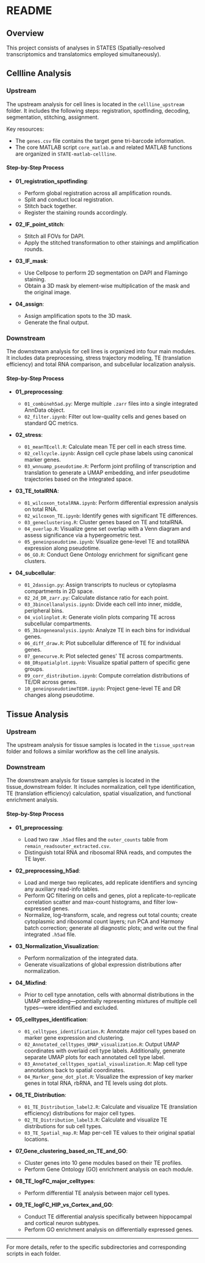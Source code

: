 # README

## Overview
This project consists of analyses in STATES (Spatially-resolved transcriptomics and translatomics employed simultaneously).

## Cellline Analysis

### Upstream
The upstream analysis for cell lines is located in the `cellline_upstream` folder. It includes the following steps: registration, spotfinding, decoding, segmentation, stitching, assignment.

Key resources:
- The `genes.csv` file contains the target gene tri-barcode information.
- The core MATLAB script `core_matlab.m` and related MATLAB functions are organized in `STATE-matlab-cellline`.

#### Step-by-Step Process
- **01_registration_spotfinding**:
  - Perform global registration across all amplification rounds.
  - Split and conduct local registration.
  - Stitch back together.
  - Register the staining rounds accordingly.

- **02_IF_point_stitch**:
  - Stitch all FOVs for DAPI.
  - Apply the stitched transformation to other stainings and amplification rounds.

- **03_IF_mask**:
  - Use Cellpose to perform 2D segmentation on DAPI and Flamingo staining.
  - Obtain a 3D mask by element-wise multiplication of the mask and the original image.

- **04_assign**:
  - Assign amplification spots to the 3D mask.
  - Generate the final output.

### Downstream 
The downstream analysis for cell lines is organized into four main modules. It includes data preprocessing, stress trajectory modeling, TE (translation efficiency) and total RNA comparison, and subcellular localization analysis.

#### Step-by-Step Process  
- **01_preprocessing**:  
  - `01_combineh5ad.py`: Merge multiple `.zarr` files into a single integrated AnnData object.  
  - `02_filter.ipynb`: Filter out low-quality cells and genes based on standard QC metrics.

- **02_stress**:  
  - `01_meanTEcell.R`: Calculate mean TE per cell in each stress time.  
  - `02_cellcycle.ipynb`: Assign cell cycle phase labels using canonical marker genes.  
  - `03_wnnuamp_pseudotime.R`: Perform joint profiling of transcription and translation to generate a UMAP embedding, and infer pseudotime trajectories based on the integrated space.

- **03_TE_totalRNA**:  
  - `01_wilcoxon_totalRNA.ipynb`: Perform differential expression analysis on total RNA.  
  - `02_wilcoxon_TE.ipynb`: Identify genes with significant TE differences.  
  - `03_geneclustering.R`: Cluster genes based on TE and totalRNA.  
  - `04_overlap.R`: Visualize gene set overlap with a Venn diagram and assess significance via a hypergeometric test.  
  - `05_geneinpseudotime.ipynb`: Visualize gene-level TE and totalRNA expression along pseudotime.  
  - `06_GO.R`: Conduct Gene Ontology enrichment for significant gene clusters.

- **04_subcellular**:  
  - `01_2dassign.py`: Assign transcripts to nucleus or cytoplasma compartments in 2D space.  
  - `02_2d_DR_zarr.py`: Calculate distance ratio for each point.  
  - `03_3bincellanalysis.ipynb`: Divide each cell into inner, middle, peripheral bins.  
  - `04_violinplot.R`: Generate violin plots comparing TE across subcellular compartments.  
  - `05_3bingeneanalysis.ipynb`: Analyze TE in each bins for individual genes.  
  - `06_diff_draw.R`: Plot subcellular difference of TE for individual genes.  
  - `07_genecurve.R`: Plot selected genes' TE across compartments.  
  - `08_DRspatialplot.ipynb`: Visualize spatial pattern of specific gene groups.  
  - `09_corr_distribution.ipynb`: Compute correlation distributions of TE/DR across genes.  
  - `10_geneinpseudotimeTEDR.ipynb`: Project gene-level TE and DR changes along pseudotime.

## Tissue Analysis

### Upstream
The upstream analysis for tissue samples is located in the `tissue_upstream` folder and follows a similar workflow as the cell line analysis.

### Downstream
The downstream analysis for tissue samples is located in the tissue_downstream folder. It includes normalization, cell type identification, TE (translation efficiency) calculation, spatial visualization, and functional enrichment analysis.

#### Step-by-Step Process
- **01_preprocessing**:
  - Load two raw `.h5ad` files and the `outer_counts` table from `remain_readsouter_extracted.csv`.  
  - Distinguish total RNA and ribosomal RNA reads, and computes the TE layer.

- **02_preprocessing_h5ad**:
  - Load and merge two replicates, add replicate identifiers and syncing any auxiliary read-info tables.  
  - Perform QC filtering on cells and genes, plot a replicate-to-replicate correlation scatter and max-count histograms, and filter low-expressed genes.  
  - Normalize, log-transform, scale, and regress out total counts; create cytoplasmic and ribosomal count layers; run PCA and Harmony batch correction; generate all diagnostic plots; and write out the final integrated `.h5ad` file.

- **03_Normalization_Visualization**:
  - Perform normalization of the integrated data.
  - Generate visualizations of global expression distributions after normalization.

- **04_Mixfind**:
  - Prior to cell type annotation, cells with abnormal distributions in the UMAP embedding—potentially representing mixtures of multiple cell types—were identified and excluded.
 
- **05_celltypes_identification**:
  - `01_celltypes_identification.R`: Annotate major cell types based on marker gene expression and clustering.
  - `02_Annotated_celltypes_UMAP_visualization.R`: Output UMAP coordinates with overlaid cell type labels. Additionally, generate separate UMAP plots for each annotated cell type label.
  - `03_Annotated_celltypes_spatial_visualization.R`: Map cell type annotations back to spatial coordinates.
  - `04_Marker_gene_dot_plot.R`: Visualize the expression of key marker genes in total RNA, rbRNA, and TE levels using dot plots.
  
- **06_TE_Distribution**:
  - `01_TE_Distribution_label2.R`: Calculate and visualize TE (translation efficiency) distributions for major cell types.
  - `02_TE_Distribution_label3.R`: Calculate and visualize TE distributions for sub cell types.
  - `03_TE_Spatial_map.R`: Map per-cell TE values to their original spatial locations.

- **07_Gene_clustering_based_on_TE_and_GO**:
  - Cluster genes into 10 gene modules based on their TE profiles.
  - Perform Gene Ontology (GO) enrichment analysis on each module.

- **08_TE_logFC_major_celltypes**:
  - Perform differential TE analysis between major cell types.

- **09_TE_logFC_HIP_vs_Cortex_and_GO**:
  - Conduct TE differential analysis specifically between hippocampal and cortical neuron subtypes.
  - Perform GO enrichment analysis on differentially expressed genes.

---
For more details, refer to the specific subdirectories and corresponding scripts in each folder.


